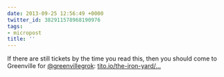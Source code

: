 ```yaml
---
date: 2013-09-25 12:56:49 +0000
twitter_id: 382911578968190976
tags:
- micropost
title: ''
---
```


If there are still tickets by the time you read this, then you should come to Greenville for [@greenvillegrok](https://twitter.com/greenvillegrok): [tito.io/the-iron-yard/…](https://tito.io/the-iron-yard/Grok-2014)
